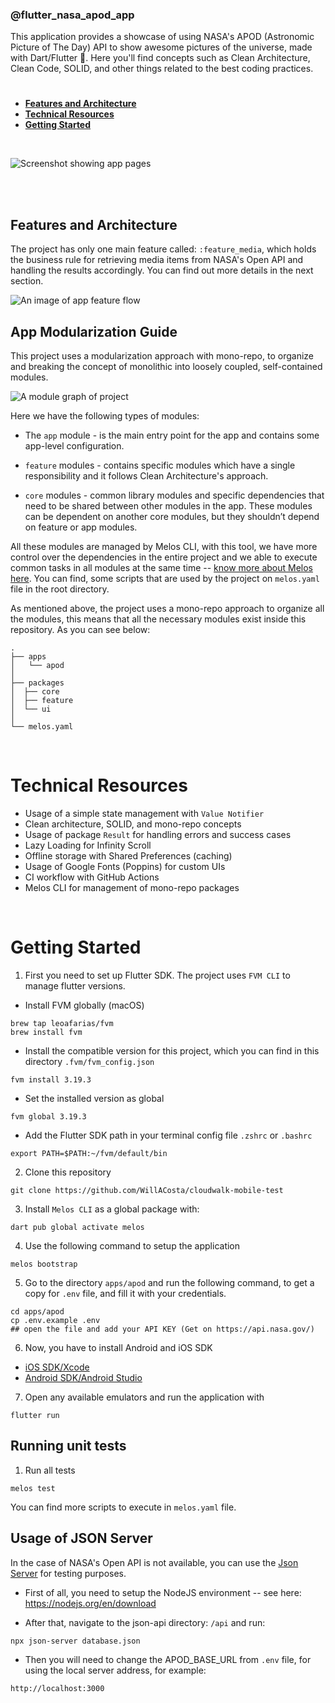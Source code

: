 ### @flutter_nasa_apod_app

This application provides a showcase of using NASA's APOD (Astronomic Picture of The Day) API to show awesome pictures of the universe, made with Dart/Flutter 💙. Here you'll find concepts such as Clean Architecture, Clean Code, SOLID, and other things related to the best coding practices.

#

- **[Features and Architecture](#features-and-architecture)**
- **[Technical Resources](#technical-resources)**
- **[Getting Started](#getting-started)**

<br>

![Screenshot showing app pages](docs/images/screenshots.png "Screenshot showing app pages")

<br>
<br>

## Features and Architecture

The project has only one main feature called: `:feature_media`, which holds the business rule for retrieving media items from NASA's Open API and handling the results accordingly. You can find out more details in the next section.

![An image of app feature flow](docs/images/apod_flow.png "An image of app feature flow")

## App Modularization Guide

This project uses a modularization approach with mono-repo, to organize
and breaking the concept of monolithic into loosely coupled, self-contained
modules.

![A module graph of project](docs/images/apod_modules.png "A module graph of project")

Here we have the following types of modules:

- The `app` module - is the main entry point for the app and contains some app-level
  configuration.

- `feature` modules - contains specific modules which have a single responsibility
  and it follows Clean Architecture's approach.

- `core` modules - common library modules and specific dependencies that need to be
  shared between other modules in the app. These modules can be dependent on another core modules, but they shouldn’t depend on feature or app modules.

All these modules are managed by Melos CLI, with this tool, we have more control
over the dependencies in the entire project and we able to execute common tasks in all modules
at the same time -- [know more about Melos here](https://melos.invertase.dev/).
You can find, some scripts that are used by the project on `melos.yaml` file in the
root directory.

As mentioned above, the project uses a mono-repo approach to organize all
the modules, this means that all the necessary modules exist inside this repository.
As you can see below:

```
.
├── apps
│   └── apod
│
├── packages
│  ├── core
│  ├── feature
│  └── ui
│
└── melos.yaml
```

<br>

# Technical Resources

- Usage of a simple state management with `Value Notifier`
- Clean architecture, SOLID, and mono-repo concepts
- Usage of package `Result` for handling errors and success cases
- Lazy Loading for Infinity Scroll
- Offline storage with Shared Preferences (caching)
- Usage of Google Fonts (Poppins) for custom UIs
- CI workflow with GitHub Actions
- Melos CLI for management of mono-repo packages

<br>

# Getting Started

1. First you need to set up Flutter SDK. The project uses `FVM CLI` to manage flutter versions.

- Install FVM globally (macOS)

```shell
brew tap leoafarias/fvm
brew install fvm
```

- Install the compatible version for this project, which you can find in this directory `.fvm/fvm_config.json`

```shell
fvm install 3.19.3
```

- Set the installed version as global

```shell
fvm global 3.19.3
```

- Add the Flutter SDK path in your terminal config file `.zshrc` or `.bashrc`

```shell
export PATH=$PATH:~/fvm/default/bin
```

2. Clone this repository

```shell
git clone https://github.com/WillACosta/cloudwalk-mobile-test
```

3. Install `Melos CLI` as a global package with:

```shell
dart pub global activate melos
```

4. Use the following command to setup the application

```shell
melos bootstrap
```

5. Go to the directory `apps/apod` and run the following command, to get a copy for `.env` file, and fill it with your credentials.

```shell
cd apps/apod
cp .env.example .env
## open the file and add your API KEY (Get on https://api.nasa.gov/)
```

6. Now, you have to install Android and iOS SDK

- [iOS SDK/Xcode](https://developer.apple.com/xcode/)
- [Android SDK/Android Studio](https://developer.android.com/studio/install)

7. Open any available emulators and run the application with

```shell
flutter run
```

## Running unit tests

1. Run all tests

```shell
melos test
```

You can find more scripts to execute in `melos.yaml` file.

## Usage of JSON Server

In the case of NASA's Open API is not available, you can use the [Json Server](https://github.com/typicode/json-server) for testing purposes.

- First of all, you need to setup the NodeJS environment -- see here: https://nodejs.org/en/download

- After that, navigate to the json-api directory: `/api` and run:

```shell
npx json-server database.json
```

- Then you will need to change the APOD_BASE_URL from `.env` file,
  for using the local server address, for example:

```
http://localhost:3000
```
